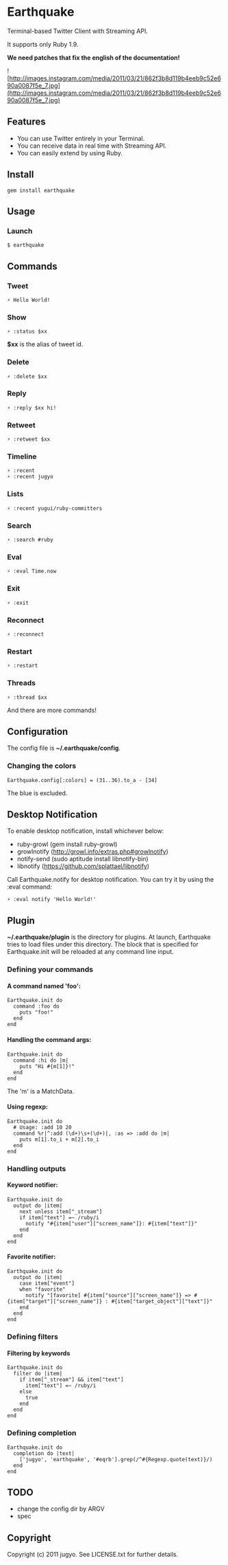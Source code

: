 Earthquake
====

Terminal-based Twitter Client with Streaming API.

It supports only Ruby 1.9.

**We need patches that fix the english of the documentation!**

![http://images.instagram.com/media/2011/03/21/862f3b8d119b4eeb9c52e690a0087f5e_7.jpg](http://images.instagram.com/media/2011/03/21/862f3b8d119b4eeb9c52e690a0087f5e_7.jpg)

Features
----

* You can use Twitter entirely in your Terminal.
* You can receive data in real time with Streaming API.
* You can easily extend by using Ruby.

Install
----

    gem install earthquake

Usage
----

### Launch

    $ earthquake

Commands
----

### Tweet

    ⚡ Hello World!

### Show

    ⚡ :status $xx

**$xx** is the alias of tweet id.

### Delete

    ⚡ :delete $xx

### Reply

    ⚡ :reply $xx hi!

### Retweet

    ⚡ :retweet $xx

### Timeline

    ⚡ :recent
    ⚡ :recent jugyo

### Lists

    ⚡ :recent yugui/ruby-committers

### Search

    ⚡ :search #ruby

### Eval

    ⚡ :eval Time.now

### Exit

    ⚡ :exit

### Reconnect

    ⚡ :reconnect

### Restart

    ⚡ :restart

### Threads

    ⚡ :thread $xx

And there are more commands!

Configuration
----

The config file is **~/.earthquake/config**.

### Changing the colors

    Earthquake.config[:colors] = (31..36).to_a - [34]

The blue is excluded.

Desktop Notification
----

To enable desktop notification, install whichever below:

* ruby-growl (gem install ruby-growl)
* growlnotify (http://growl.info/extras.php#growlnotify)
* notify-send (sudo aptitude install libnotify-bin)
* libnotify (https://github.com/splattael/libnotify)

Call Earthquake.notify for desktop notification.
You can try it by using the :eval command:

    ⚡ :eval notify 'Hello World!'

Plugin
----

**~/.earthquake/plugin** is the directory for plugins.
At launch, Earthquake tries to load files under this directory.
The block that is specified for Earthquake.init will be reloaded at any command line input.

### Defining your commands

#### A command named 'foo':

    Earthquake.init do
      command :foo do
        puts "foo!"
      end
    end

#### Handling the command args:

    Earthquake.init do
      command :hi do |m|
        puts "Hi #{m[1]}!"
      end
    end

The 'm' is a MatchData.

#### Using regexp:

    Earthquake.init do
      # Usage: :add 10 20
      command %r|^:add (\d+)\s+(\d+)|, :as => :add do |m|
        puts m[1].to_i + m[2].to_i
      end
    end

### Handling outputs

#### Keyword notifier:

    Earthquake.init do
      output do |item|
        next unless item["_stream"]
        if item["text"] =~ /ruby/i
          notify "#{item["user"]["screen_name"]}: #{item["text"]}"
        end
      end
    end

#### Favorite notifier:

    Earthquake.init do
      output do |item|
        case item["event"]
        when "favorite"
          notify "[favorite] #{item["source"]["screen_name"]} => #{item["target"]["screen_name"]} : #{item["target_object"]["text"]}"
        end
      end
    end

### Defining filters

#### Filtering by keywords

    Earthquake.init do
      filter do |item|
        if item["_stream"] && item["text"]
          item["text"] =~ /ruby/i
        else
          true
        end
      end
    end

### Defining completion

    Earthquake.init do
      completion do |text|
        ['jugyo', 'earthquake', '#eqrb'].grep(/^#{Regexp.quote(text)}/)
      end
    end

TODO
----

* change the config dir by ARGV
* spec

Copyright
----

Copyright (c) 2011 jugyo. See LICENSE.txt for further details.
